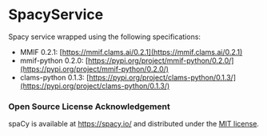 # SpacyService

Spacy service wrapped using the following specifications:
- MMIF 0.2.1: [https://mmif.clams.ai/0.2.1](https://mmif.clams.ai/0.2.1)
- mmif-python 0.2.0: [https://pypi.org/project/mmif-python/0.2.0/](https://pypi.org/project/mmif-python/0.2.0/)
- clams-python 0.1.3: [https://pypi.org/project/clams-python/0.1.3/](https://pypi.org/project/clams-python/0.1.3/)


### Open Source License Acknowledgement

spaCy is available at https://spacy.io/ and distributed under the [MIT license](https://github.com/explosion/spaCy/blob/master/LICENSE).


